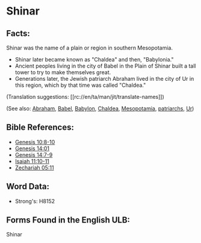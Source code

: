 # Shinar

## Facts:

Shinar was the name of a plain or region in southern Mesopotamia.

* Shinar later became known as "Chaldea" and then, "Babylonia."
* Ancient peoples living in the city of Babel in the Plain of Shinar built a tall tower to try to make themselves great.
* Generations later, the Jewish patriarch Abraham lived in the city of Ur in this region, which by that time was called "Chaldea."

(Translation suggestions: [[rc://en/ta/man/jit/translate-names]])

(See also: [Abraham](../names/abraham.md), [Babel](../names/babel.md), [Babylon](../names/babylon.md), [Chaldea](../names/chaldeans.md), [Mesopotamia](../names/mesopotamia.md), [patriarchs](../other/patriarchs.md), [Ur](../names/ur.md))

## Bible References:

* [Genesis 10:8-10](rc://en/tn/help/gen/10/08)
* [Genesis 14:01](rc://en/tn/help/gen/14/01)
* [Genesis 14:7-9](rc://en/tn/help/gen/14/07)
* [Isaiah 11:10-11](rc://en/tn/help/isa/11/10)
* [Zechariah 05:11](rc://en/tn/help/zec/05/11)

## Word Data:

* Strong's: H8152

## Forms Found in the English ULB:

Shinar
